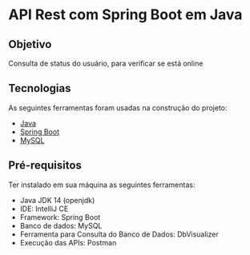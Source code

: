 # API Rest com Spring Boot em Java


## Objetivo

 Consulta de status do usuário, para verificar se está online

## Tecnologias

As seguintes ferramentas foram usadas na construção do projeto:

- [Java](https://www.java.com/)
- [Spring Boot](https://spring.io/)
- [MySQL](https://www.mysql.com/)

## Pré-requisitos

Ter instalado em sua máquina as seguintes ferramentas:

-  Java  JDK 14 (openjdk)
-  IDE: IntelliJ CE 
-  Framework: Spring Boot 
-  Banco de dados: MySQL 
-  Ferramenta para Consulta do Banco de Dados: DbVisualizer 
-  Execução das APIs: Postman 

